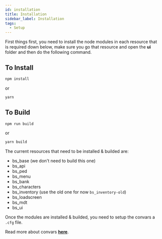 ```yaml
---
id: installation
title: Installation
sidebar_label: Installation
tags: 
  - Setup
---
```


First things first, you need to install the node modules in each resource that is required down below, make sure you go that resource and open the **ui** folder and then do the following command.
## To Install

```bash
npm install
```
or
```bash
yarn
```

## To Build

```bash
npm run build
```
or
```bash
yarn build
```

The current resources that need to be installed & builded are:
 
- bs_base (we don't need to build this one)
- bs_api
- bs_ped
- bs_menu
- bs_bank
- bs_characters
- bs_inventory (use the old one for now `bs_inventory-old`)
- bs_loadscreen
- bs_mdt
- bs_ui

Once the modules are installed & builded, you need to setup the convars a `.cfg` file.

Read more about convars [**here**](convars.md).

